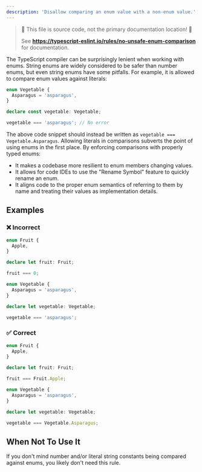 ```yaml
---
description: 'Disallow comparing an enum value with a non-enum value.'
---
```


> 🛑 This file is source code, not the primary documentation location! 🛑
>
> See **https://typescript-eslint.io/rules/no-unsafe-enum-comparison** for documentation.

The TypeScript compiler can be surprisingly lenient when working with enums. String enums are widely considered to be safer than number enums, but even string enums have some pitfalls. For example, it is allowed to compare enum values against literals:

```ts
enum Vegetable {
  Asparagus = 'asparagus',
}

declare const vegetable: Vegetable;

vegetable === 'asparagus'; // No error
```

The above code snippet should instead be written as `vegetable === Vegetable.Asparagus`. Allowing literals in comparisons subverts the point of using enums in the first place. By enforcing comparisons with properly typed enums:

- It makes a codebase more resilient to enum members changing values.
- It allows for code IDEs to use the "Rename Symbol" feature to quickly rename an enum.
- It aligns code to the proper enum semantics of referring to them by name and treating their values as implementation details.

## Examples

<!--tabs-->

### ❌ Incorrect

```ts
enum Fruit {
  Apple,
}

declare let fruit: Fruit;

fruit === 0;
```

```ts
enum Vegetable {
  Asparagus = 'asparagus',
}

declare let vegetable: Vegetable;

vegetable === 'asparagus';
```

### ✅ Correct

```ts
enum Fruit {
  Apple,
}

declare let fruit: Fruit;

fruit === Fruit.Apple;
```

```ts
enum Vegetable {
  Asparagus = 'asparagus',
}

declare let vegetable: Vegetable;

vegetable === Vegetable.Asparagus;
```

<!--/tabs-->

## When Not To Use It

If you don't mind number and/or literal string constants being compared against enums, you likely don't need this rule.
